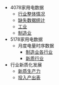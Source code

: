 * 4078家用电数据
  * [行业整体情况](4078家用电数据/行业整体情况/)
  * [缺失数据统计](4078家用电数据/缺失数据统计/)
  * [工业](4078家用电数据/工业/)
  * [制造业](4078家用电数据/制造业/)
* 5178家用电数据
  * 月度电量时序数据
    * [制造业各行业](5178家用电数据/月度电量时序数据/制造业各行业月度电量时序数据/)
    * [新质行业](5178家用电数据/月度电量时序数据/新质行业月度电量时序数据/)
* 行业新质化发展
  * [新质生产力](行业新质化发展/新质生产力/)
  * [投入产出表](行业新质化发展/投入产出表/)